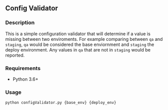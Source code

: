 ## Config Validator

### Description

This is a simple configuration validator that will determine if a value is missing between two enviroments.
For example comparing between `qa` and `staging`, `qa` would be considered the base enviornment and `staging` the deploy environment. Any values in `qa` that are not in `staging` would be reported.

### Requirements

* Python 3.6+

### Usage

`python configValidator.py {base_env} {deploy_env}`
 